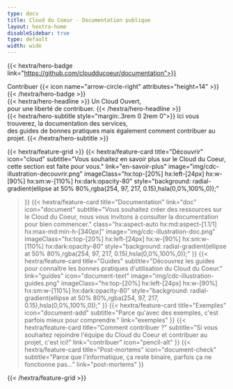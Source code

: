 ```yaml
---
type: docs
title: Cloud du Coeur - Documentation publique
layout: hextra-home
disableSidebar: true
type: default
width: wide
---
```


{{< hextra/hero-badge link="https://github.com/cloudducoeur/documentation">}}
  <div class="hx-w-2 hx-h-2 hx-rounded-full hx-bg-primary-400"></div>
  Contribuer
  {{< icon name="arrow-circle-right" attributes="height=14" >}}
{{< /hextra/hero-badge >}}

<div class="hx-mt-6 hx-mb-6">
{{< hextra/hero-headline >}}
  Un Cloud Ouvert,<br>
  pour une liberté de contribuer.
{{< /hextra/hero-headline >}}
</div>

<div class="hx-mb-12">
{{< hextra/hero-subtitle style="margin:.3rem 0 2rem 0">}}
  Ici vous trouverez, la documentation des services,<br>
  des guides de bonnes pratiques mais également comment contribuer au projet.
{{< /hextra/hero-subtitle >}}
</div>

<div class="hx-mt-6"></div>

{{< hextra/feature-grid >}}
  {{< hextra/feature-card
    title="Découvrir"
    icon="cloud"
    subtitle="Vous souhaitez en savoir plus sur le Cloud du Coeur, cette section est faite pour vous."
    link="en-savoir-plus"
    image="img/cdc-illustration-decouvrir.png"
    imageClass="hx:top-[20%] hx:left-[24px] hx:w-[90%] hx:sm:w-[110%] hx:dark:opacity-80"
    style="background: radial-gradient(ellipse at 50% 80%,rgba(254, 97, 217, 0.15),hsla(0,0%,100%,0));"
  >}}
  {{< hextra/feature-card
    title="Documentation"
    link="doc"
    icon="document"
    subtitle="Vous souhaitez créer des ressources sur le Cloud du Coeur, nous vous invitons à consulter la documentation pour bien commencer."
    class="hx:aspect-auto hx:md:aspect-[1.1/1] hx:max-md:min-h-[340px]"
    image="img/cdc-illustration-doc.png"
    imageClass="hx:top-[20%] hx:left-[24px] hx:w-[90%] hx:sm:w-[110%] hx:dark:opacity-80"
    style="background: radial-gradient(ellipse at 50% 80%,rgba(254, 97, 217, 0.15),hsla(0,0%,100%,0));"
  >}}
  {{< hextra/feature-card
    title="Guides"
    subtitle="Découvrez les guides pour connaître les bonnes pratiques d'utilisation du Cloud du Coeur."
    link="guides"
    icon="document-text"
    image="img/cdc-illustration-guides.png"
    imageClass="hx:top-[20%] hx:left-[24px] hx:w-[90%] hx:sm:w-[110%] hx:dark:opacity-80"
    style="background: radial-gradient(ellipse at 50% 80%,rgba(254, 97, 217, 0.15),hsla(0,0%,100%,0));"
  >}}
  {{< hextra/feature-card
    title="Exemples"
    icon="document-add"
    subtitle="Parce qu'avec des exemples, c'est parfois mieux pour comprendre."
    link="exemples"
  >}}
  {{< hextra/feature-card
    title="Comment contribuer ?"
    subtitle="Si vous souhaitez rejoindre l'équipe du Cloud du Coeur et contribuer au projet, c'est ici!"
    link="contribuer"
    icon="pencil-alt"
  >}}
  {{< hextra/feature-card
    title="Post-mortems"
    icon="document-check"
    subtitle="Parce que l'informatique, ça reste binaire, parfois ça ne fonctionne pas..."
    link="post-mortems"
  >}}
  
{{< /hextra/feature-grid >}}
